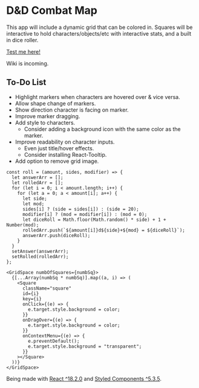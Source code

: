 # D&D Combat Map

This app will include a dynamic grid that can be colored in. Squares will be interactive to hold characters/objects/etc with interactive stats, and a built in dice roller.

[Test me here!](https://savwiley.github.io/dnd-maps/)

Wiki is incoming.

## To-Do List

* Highlight markers when characters are hovered over & vice versa.
* Allow shape change of markers.
* Show direction character is facing on marker.
* Improve marker dragging.
* Add style to characters.
  * Consider adding a background icon with the same color as the marker.
* Improve readability on character inputs.
  * Even just title/hover effects.
  * Consider installing React-Tooltip.
* Add option to remove grid image.

```
const roll = (amount, sides, modifier) => {
  let answerArr = [];
  let rolledArr = [];
  for (let i = 0; i < amount.length; i++) {
    for (let a = 0; a < amount[i]; a++) {
      let side;
      let mod;
      sides[i] ? (side = sides[i]) : (side = 20);
      modifier[i] ? (mod = modifier[i]) : (mod = 0);
      let diceRoll = Math.floor(Math.random() * side) + 1 + Number(mod);
      rolledArr.push(`${amount[i]}d${side}+${mod} = ${diceRoll}`);
      answerArr.push(diceRoll);
    }
  }
  setAnswer(answerArr);
  setRolled(rolledArr);
};
```

```
<GridSpace numbOfSquares={numbSq}>
  {[...Array(numbSq * numbSq)].map((a, i) => (
    <Square
      className="square"
      id={i}
      key={i}
      onClick={(e) => {
        e.target.style.background = color;
      }}
      onDragOver={(e) => {
        e.target.style.background = color;
      }}
      onContextMenu={(e) => {
        e.preventDefault();
        e.target.style.background = "transparent";
      }}
    ></Square>
  ))}
</GridSpace>
```

Being made with [React ^18.2.0](https://reactjs.org/) and [Styled Components ^5.3.5](https://styled-components.com/).